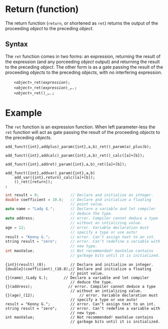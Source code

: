 # Return (function)
The return function (`return`, or shortened as `ret`) returns the output of the proceeding *object* to the preceding *object*.

## Syntax
The `ret` function comes in two forms: an expression, returning the result of the expression (and any porceeding *object* output) and returning the result to the preceding *object*. The other form is as a gate passing the result of the proceeding *objects* to the preceding *objects*, with no interfering expression.

&nbsp;&nbsp;&nbsp;&nbsp;&nbsp;&nbsp; *`<object>`*`_ret(`*`expression`*`);`<br>
&nbsp;&nbsp;&nbsp;&nbsp;&nbsp;&nbsp; *`<object>`*`_ret(`*`expression`*`)_`*`….`*`;`<br>
&nbsp;&nbsp;&nbsp;&nbsp;&nbsp;&nbsp; *`<object>`*`_ret()_`*`….`*`;`


# Example
The `ret` function is an expression function.  When left parameter-less the `ret` function will act as gate passing the result of the proceeding *objects* to the preceding *objects*.

```diego
add_funct({int},addplus)_param({int},a,b)_ret()_param(a)_plus(b);

add_funct({int},addcalc)_param({int},a,b)_ret()_calc([a]+[b]);

add_funct({int},addret)_param({int},a,b)_ret([a]+[b]);

add_funct({int},addvar)_param({int},a,b)
    add_var({int},return)_calc([a]+[b]);
    ()_ret([return]);
;
```







```cpp
int result = 0;              // Declare and initialize an integer.
double coefficient = 10.8;   // Declare and initialize a floating
                             // point value.
auto name = "Lady G.";       // Declare a variable and let compiler
                             // deduce the type.
auto address;                // error. Compiler cannot deduce a type
                             // without an intializing value.
age = 12;                    // error. Variable declaration must
                             // specify a type or use auto!
result = "Kenny G.";         // error. Can’t assign text to an int.
string result = "zero";      // error. Can’t redefine a variable with
                             // new type.
int maxValue;                // Not recommended! maxValue contains
                             // garbage bits until it is initialized.
```

```diego
{int}(result)_(0);           // Declare and initialize an integer.
{double}(coefficient)_(10.8);// Declare and initialize a floating
                             // point value.
{}(name)_(Lady G.);       // Declare a variable and let compiler
                             // deduce the type.
{}(address);                // error. Compiler cannot deduce a type
                             // without an intializing value.
{}(age)_(12);                    // error. Variable declaration must
                             // specify a type or use auto!
result = "Kenny G.";         // error. Can’t assign text to an int.
string result = "zero";      // error. Can’t redefine a variable with
                             // new type.
int maxValue;                // Not recommended! maxValue contains
                             // garbage bits until it is initialized.
```
